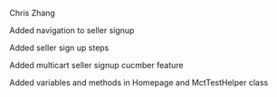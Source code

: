 Chris Zhang

Added navigation to seller signup

Added seller sign up steps

Added multicart seller signup cucmber feature

Added variables and methods in Homepage and MctTestHelper class
